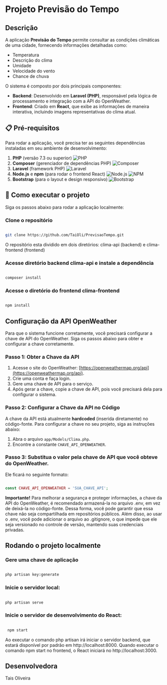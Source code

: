 # Projeto Previsão do Tempo

## Descrição

A aplicação **Previsão do Tempo** permite consultar as condições climáticas de uma cidade, fornecendo informações detalhadas como:
- Temperatura
- Descrição do clima
- Umidade
- Velocidade do vento
- Chance de chuva

O sistema é composto por dois principais componentes:

- **Backend**: Desenvolvido em **Laravel (PHP)**, responsável pela lógica de processamento e integração com a API do OpenWeather.
- **Frontend**: Criado em **React**, que exibe as informações de maneira interativa, incluindo imagens representativas do clima atual.

## 📋 Pré-requisitos

Para rodar a aplicação, você precisa ter as seguintes dependências instaladas em seu ambiente de desenvolvimento:

1. **PHP** (versão 7.3 ou superior) ![PHP](https://img.shields.io/badge/PHP-Active-brightgreen.svg)
2. **Composer** (gerenciador de dependências PHP) ![Composer](https://img.shields.io/badge/Composer-Active-brightgreen.svg)
3. **Laravel** (framework PHP) ![Laravel](https://img.shields.io/badge/Laravel-Active-brightgreen.svg)
4. **Node.js** e **npm** (para rodar o frontend React) ![Node.js](https://img.shields.io/badge/Node.js-Active-brightgreen.svg) ![NPM](https://img.shields.io/badge/NPM-Active-brightgreen.svg)
5. **Bootstrap** (para o layout e design responsivo) ![Bootstrap](https://img.shields.io/badge/Bootstrap-Active-brightgreen.svg)

## 🚀 Como executar o projeto

Siga os passos abaixo para rodar a aplicação localmente:

### Clone o repositório

```bash

git clone https://github.com/TaiOli/PrevisaoTempo.git

```
O repositório esta dividido em dois diretórios: clima-api (backend) e clima-frontend (frontend)

### Acesse  diretório backend clima-api e instale a dependência

```bash

composer install

```

### Acesse o diretório do frontend clima-frontend

```bash

npm install

```

##  Configuração da API OpenWeather

Para que o sistema funcione corretamente, você precisará configurar a chave de API do OpenWeather. Siga os passos abaixo para obter e configurar a chave corretamente.

### Passo 1: Obter a Chave da API

1. Acesse o site do OpenWeather: [https://openweathermap.org/api](https://openweathermap.org/api).
2. Crie uma conta e faça login.
3. Gere uma chave de API para o serviço.
4. Após gerar a chave, copie a chave de API, pois você precisará dela para configurar o sistema.

### Passo 2: Configurar a Chave da API no Código

A chave da API está atualmente **hardcoded** (inserida diretamente) no código-fonte. Para configurar a chave no seu projeto, siga as instruções abaixo:

1. Abra o arquivo `app/Models/Clima.php`.
2. Encontre a constante `CHAVE_API_OPENWEATHER`.

### Passo 3: Substitua o valor pela chave de API que você obteve do OpenWeather.

   Ele ficará no seguinte formato:

```php

const CHAVE_API_OPENWEATHER = 'SUA_CHAVE_API';

```

**Importante!** Para melhorar a segurança e proteger informações, a chave da API do OpenWeather, é recomendado armazená-la no arquivo .env, em vez de deixá-la no código-fonte. Dessa forma, você pode garantir que essa chave não seja compartilhada em repositórios públicos.
Além disso, ao usar o .env, você pode adicionar o arquivo ao .gitignore, o que impede que ele seja versionado no controle de versão, mantendo suas credenciais privadas.

## Rodando o projeto localmente

### Gere uma chave de aplicação

```bash

php artisan key:generate

```

### Inicie o servidor local:

```bash

php artisan serve

```

### Inicie o servidor de desenvolvimento do React:

```bash

 npm start

```

Ao executar o comando php artisan irá iniciar o servidor backend, que estará disponível por padrão em http://localhost:8000.
Quando executar o comando npm start no frontend, o React iniciará no http://localhost:3000.


## Desenvolvedora

Tais Oliveira

